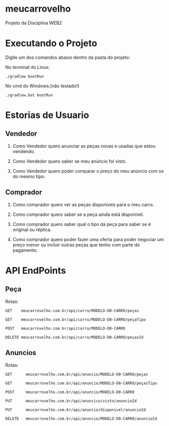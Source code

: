 # meucarrovelho
Projeto da Disciplina WEB2

# Executando o Projeto
Digite um dos comandos abaixo dentro da pasta do projeto:

No terminal do Linux:

`./gradlew bootRun`

No cmd do Windows:(não testado!)

`./gradlew.bat bootRun`

# Estorias de Usuario

## Vendedor

1. Como Vendedor quero anunciar as peças novas e usadas que estou vendendo.

2. Como Vendedor quero saber se meu anúncio foi visto.

3. Como Vendedor quero poder comparar o preço do meu anúncio com os do mesmo tipo.

## Comprador

1. Como comprador quero ver as peças disponíveis para o meu carro.

2. Como comprador quero saber se a peça ainda está disponível.

3. Como comprador quero saber qual o tipo da peça para saber se é original ou réplica.

4. Como comprador quero poder fazer uma oferta para poder negociar um preço menor ou incluir outras peças que tenho com parte do pagamento. 

# API EndPoints

## Peça

Rotas:

`GET    meucarrovelho.com.br/api/carro/MODELO-D0-CARRO/peças`

`GET    meucarrovelho.com.br/api/carro/MODELO-D0-CARRO/peçaTipo`

`POST   meucarrovelho.com.br/api/carro/MODELO-D0-CARRO`

`DELETE meucarrovelho.com.br/api/carro/MODELO-D0-CARRO/peçasId`

## Anuncios

Rotas:

`GET      meucarrovelho.com.br/api/anuncio/MODELO-D0-CARRO/peças`

`GET      meucarrovelho.com.br/api/anuncio/MODELO-D0-CARRO/peçasTipo`

`POST     meucarrovelho.com.br/api/anuncio/MODELO-D0-CARRO`

`PUT      meucarrovelho.com.br/api/anuncico/visto/anuncioId`

`PUT      meucarrovelho.com.br/api/anuncio/disponivel/anuncioId`

`DELETE   meucarrovelho.com.br/api/anuncio/MODELO-D0-CARRO/anuncioId`
